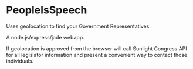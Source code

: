 PeopleIsSpeech
==============

Uses geolocation to find your Government Representatives.

A node.js/express/jade webapp. 

If geolocation is approved from the browser will call Sunlight Congress API for all legislator information and present a convenient way to contact those individuals. 
